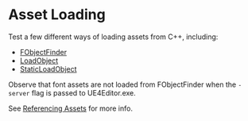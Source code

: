 # Asset Loading
Test a few different ways of loading assets from C++, including:

- [FObjectFinder](https://api.unrealengine.com/INT/API/Runtime/CoreUObject/UObject/ConstructorHelpers/FObjectFinder/index.html)
- [LoadObject](https://api.unrealengine.com/INT/API/Runtime/CoreUObject/UObject/LoadObject/index.html)
- [StaticLoadObject](https://api.unrealengine.com/INT/API/Runtime/CoreUObject/UObject/StaticLoadObject/index.html)

Observe that font assets are not loaded from FObjectFinder when the `-server` flag is passed to UE4Editor.exe.

See [Referencing Assets](https://docs.unrealengine.com/en-us/Programming/Assets/ReferencingAssets) for more info.
